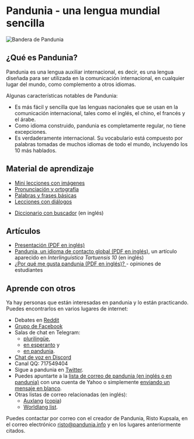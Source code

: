 Pandunia - una lengua mundial sencilla
======================================

![](http://www.pandunia.info/bandir/bandir.png "Bandera de Pandunia")

## ¿Qué es Pandunia?

Pandunia es una lengua auxiliar internacional, es decir, es una lengua diseñada
para ser utilizada en la comunicación internacional, en cualquier lugar del
mundo, como complemento a otros idiomas.

Algunas características notables de Pandunia:

- Es más fácil y sencilla que las lenguas nacionales que se usan en la
  comunicación internacional, tales como el inglés, el chino, el francés y el
  árabe.
- Como idioma construido, pandunia es completamente regular, no tiene
  excepciones.
- Es verdaderamente internacional. Su vocabulario está compuesto por palabras
  tomadas de muchos idiomas de todo el mundo, incluyendo los 10 más hablados.

## Material de aprendizaje

- [Mini lecciones con imágenes](http://www.pandunia.info/pandunia/mini_darse.html)
- [Pronunciación y ortografía](abc.md)
- [Palabras y frases básicas](fraze.md)
- [Lecciones con diálogos](darse.md)

<!-- - [Gramática](kanun.md) -->

- [Diccionario con buscador](tiddly.html) (en inglés)
<!--
- Diccionario [Español-Pandunia](español-pandunia.md)
- Diccionario [Pandunia-Español](pandunia-español.md)
-->

## Artículos

<!-- - [Pandunia - un idioma nuevo](dunia_pijin.md) -->
- [Presentación (PDF en inglés)](Pandunia-presentation.pdf)
- [Pandunia, un idioma de contacto
  global (PDF en inglés)](http://www.pandunia.info/makal/Pandunia_in_Interlinguistica_Tartuensis_10.pdf),
  un artículo aparecido en *Interlinguistica Tartuensis 10* (en inglés)
- [¿Por qué me gusta pandunia (PDF en inglés)?
  ](http://www.pandunia.info/makal/Why_do_I_like_Pandunia.pdf) - opiniones de
  estudiantes

## Aprende con otros

Ya hay personas que están interesadas en pandunia y lo están practicando.
Puedes encontrarlos en varios lugares de internet: 

- Debates en [Reddit](https://www.reddit.com/r/pandunia/)
- [Grupo de Facebook](http://www.facebook.com/groups/pandunia)
- Salas de chat en Telegram:
    * [plurilingüe](https://t.me/joinchat/AAAAAEPVsifmS6xRLAlxVA), 
    * [en esperanto](https://telegram.me/joinchat/APGe_EEjdrXFNPU02vKWSg) y 
    * [en pandunia](https://t.me/joinchat/AAAAAENlKqzlMtGkrmf5rg).
- [Chat de voz en Discord](https://discord.gg/uk36mn8)
- Canal QQ: 717549404
- Sigue a pandunia en [Twitter](https://twitter.com/pandunia_).
- Puedes apuntarte a la [lista de correo de pandunia (en inglés o en
  pandunia)](https://groups.yahoo.com/neo/groups/pandunia/info) con una cuenta
  de Yahoo o simplemente [enviando un mensaje en
  blanco](mailto:pandunia-subscribe@yahoogroups.com).
- Otras listas de correo relacionadas (en inglés):
    * [Auxlang](https://listserv.brown.edu/archives/auxlang.html)
      ([copia](https://groups.yahoo.com/neo/groups/Auxlang/info))
    * [Worldlang list](https://groups.yahoo.com/neo/groups/Worldlanglist/info).

Puedes contactar por correo con el creador de Pandunia, Risto Kupsala, en el
correo electrónico [risto@pandunia.info](mailto:risto@pandunia.info) y en los
lugares anteriormente citados.
